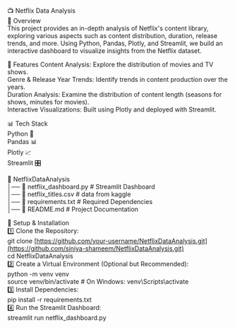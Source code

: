 📺 Netflix Data Analysis  
📌 Overview  
This project provides an in-depth analysis of Netflix's content library, exploring various aspects such as content distribution, duration, release trends, and more. Using Python, Pandas, Plotly, and Streamlit, we build an interactive dashboard to visualize insights from the Netflix dataset. 

🚀 Features
Content Analysis: Explore the distribution of movies and TV shows.  
Genre & Release Year Trends: Identify trends in content production over the years.  
Duration Analysis: Examine the distribution of content length (seasons for shows, minutes for movies).  
Interactive Visualizations: Built using Plotly and deployed with Streamlit.  
  
📊 Tech Stack  
Python 🐍  
Pandas 📊  
Plotly 📈  
Streamlit 🎛️  
  
📂 NetflixDataAnalysis  
│── 📄 netflix_dashboard.py    # Streamlit Dashboard  
│── 📄 netflix_titles.csv      # data from kaggle  
│── 📄 requirements.txt        # Required Dependencies  
│── 📄 README.md               # Project Documentation  

🔧 Setup & Installation  
1️⃣ Clone the Repository:  
git clone [https://github.com/your-username/NetflixDataAnalysis.git](https://github.com/siniya-shameem/NetflixDataAnalysis.git)  
cd NetflixDataAnalysis  
2️⃣ Create a Virtual Environment (Optional but Recommended):  
python -m venv venv  
source venv/bin/activate  # On Windows: venv\Scripts\activate  
3️⃣ Install Dependencies:  
pip install -r requirements.txt  
4️⃣ Run the Streamlit Dashboard:  
streamlit run netflix_dashboard.py  
